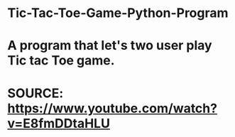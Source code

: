 # Tic-Tac-Toe-Game-Python-Program
# A program that let's two user play Tic tac Toe game.
# SOURCE: https://www.youtube.com/watch?v=E8fmDDtaHLU
